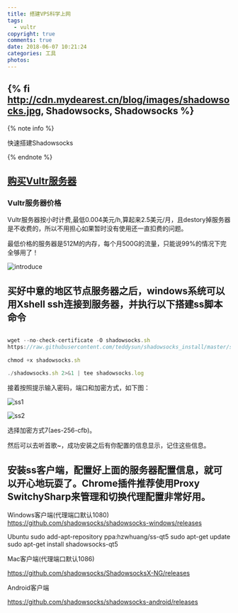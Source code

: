```yaml
---
title: 搭建VPS科学上网
tags:
  - vultr
copyright: true
comments: true
date: 2018-06-07 10:21:24
categories: 工具
photos:
---
```


{% fi http://cdn.mydearest.cn/blog/images/shadowsocks.jpg, Shadowsocks, Shadowsocks %}
---
<!-- more -->

{% note info %}

快速搭建Shadowsocks

{% endnote %}

## [购买Vultr服务器](https://www.vultr.com/)

### Vultr服务器价格

Vultr服务器按小时计费,最低0.004美元/h,算起来2.5美元/月，且destory掉服务器是不收费的，所以不用担心如果暂时没有使用还一直扣费的问题。

最低价格的服务器是512M的内存，每个月500G的流量，只能说99%的情况下完全够用了！

![introduce](http://cdn.mydearest.cn/blog/images/vultr.png)

## 买好中意的地区节点服务器之后，windows系统可以用Xshell ssh连接到服务器，并执行以下搭建ss脚本命令

```javascript

wget --no-check-certificate -O shadowsocks.sh
https://raw.githubusercontent.com/teddysun/shadowsocks_install/master/shadowsocks.sh
 
chmod +x shadowsocks.sh
 
./shadowsocks.sh 2>&1 | tee shadowsocks.log

```

接着按照提示输入密码，端口和加密方式，如下图：

![ss1](http://cdn.mydearest.cn/blog/images/ss1.png)

![ss2](http://cdn.mydearest.cn/blog/images/ss1.png)

选择加密方式7(aes-256-cfb)。

然后可以去听首歌~，成功安装之后有你配置的信息显示，记住这些信息。

## 安装ss客户端，配置好上面的服务器配置信息，就可以开心地玩耍了。Chrome插件推荐使用Proxy SwitchySharp来管理和切换代理配置非常好用。

Windows客户端(代理端口默认1080)
https://github.com/shadowsocks/shadowsocks-windows/releases

Ubuntu 
sudo add-apt-repository ppa:hzwhuang/ss-qt5 
sudo apt-get update 
sudo apt-get install shadowsocks-qt5

Mac客户端(代理端口默认1086)

https://github.com/shadowsocks/ShadowsocksX-NG/releases

Android客户端

https://github.com/shadowsocks/shadowsocks-android/releases